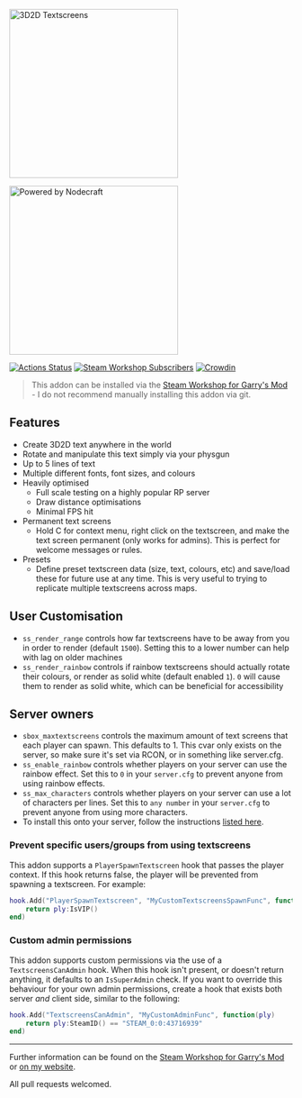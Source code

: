 [<img src="https://up.jross.me/textscreens/logo-dark-slim.svg" alt="3D2D Textscreens" width="300px">](https://steamcommunity.com/sharedfiles/filedetails/?id=109643223)

[<img src="https://up.jross.me/textscreens/nodecraft-logo-light.svg" alt="Powered by Nodecraft" width="300px">](https://nodecraft.com/r/textscreens)

[![Actions Status](https://github.com/Cherry/3D2D-Textscreens/workflows/Lint/badge.svg)](https://github.com/Cherry/3D2D-Textscreens/actions)
[![Steam Workshop Subscribers](https://img.shields.io/endpoint.svg?url=https%3A%2F%2Fshieldsio-steam-workshop.jross.me%2F109643223)](https://steamcommunity.com/sharedfiles/filedetails/?id=109643223)
[![Crowdin](https://badges.crowdin.net/3d2d-textscreens/localized.svg)](https://crowdin.com/project/3d2d-textscreens)
> This addon can be installed via the [Steam Workshop for Garry's Mod](https://steamcommunity.com/sharedfiles/filedetails/?id=109643223) - I do not recommend manually installing this addon via git.

## Features
* Create 3D2D text anywhere in the world
* Rotate and manipulate this text simply via your physgun
* Up to 5 lines of text
* Multiple different fonts, font sizes, and colours
* Heavily optimised
  * Full scale testing on a highly popular RP server
  * Draw distance optimisations
  * Minimal FPS hit
* Permanent text screens
  * Hold C for context menu, right click on the textscreen, and make the text screen permanent (only works for admins). This is perfect for welcome messages or rules.
* Presets
  * Define preset textscreen data (size, text, colours, etc) and save/load these for future use at any time. This is very useful to trying to replicate multiple textscreens across maps.


## User Customisation
* `ss_render_range` controls how far textscreens have to be away from you in order to render (default `1500`). Setting this to a lower number can help with lag on older machines
* `ss_render_rainbow` controls if rainbow textscreens should actually rotate their colours, or render as solid white (default enabled `1`). `0` will cause them to render as solid white, which can be beneficial for accessibility

## Server owners
* `sbox_maxtextscreens` controls the maximum amount of text screens that each player can spawn. This defaults to 1. This cvar only exists on the server, so make sure it's set via RCON, or in something like server.cfg.
* `ss_enable_rainbow` controls whether players on your server can use the rainbow effect. Set this to `0` in your `server.cfg` to prevent anyone from using rainbow effects.
* `ss_max_characters` controls whether players on your server can use a lot of characters per lines. Set this to `any number` in your `server.cfg` to prevent anyone from using more characters.
* To install this onto your server, follow the instructions [listed here](https://wiki.garrysmod.com/page/Workshop_for_Dedicated_Servers).

### Prevent specific users/groups from using textscreens
This addon supports a `PlayerSpawnTextscreen` hook that passes the player context. If this hook returns false, the player will be prevented from spawning a textscreen. For example:
```lua
hook.Add("PlayerSpawnTextscreen", "MyCustomTextscreensSpawnFunc", function(ply)
	return ply:IsVIP()
end)
```

### Custom admin permissions
This addon supports custom permissions via the use of a `TextscreensCanAdmin` hook. When this hook isn't present, or doesn't return anything, it defaults to an `IsSuperAdmin` check. If you want to override this behaviour for your own admin permissions, create a hook that exists both server *and* client side, similar to the following:
```lua
hook.Add("TextscreensCanAdmin", "MyCustomAdminFunc", function(ply)
	return ply:SteamID() == "STEAM_0:0:43716939"
end)
```

---

Further information can be found on the [Steam Workshop for Garry's Mod](https://steamcommunity.com/sharedfiles/filedetails/?id=109643223) or [on my website](https://jross.me/3d2d-textscreens/).

All pull requests welcomed.
